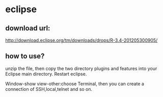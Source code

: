 # eclipse


##  download url:  
http://download.eclipse.org/tm/downloads/drops/R-3.4-201205300905/  


##  how to use?  
unzip the file, then copy the two directory plugins and features into your Eclipse main directory. Restart eclipse.  
  

Window-show view-other:choose Terminal, then you can create a connection of SSH,local,telnet and so on. 